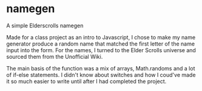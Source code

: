 # namegen
A simple Elderscrolls namegen

Made for a class project as an intro to Javascript, I chose to make my name generator produce a random name that matched the first letter of the name input into the form. For the names, I turned to the Elder Scrolls universe and sourced them from the Unofficial Wiki.

The main basis of the function was a mix of arrays, Math.randoms and a lot of if-else statements. 
I didn't know about switches and how I coud've made it so much easier to write until after I had completed the project.
